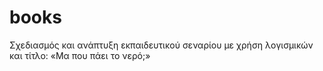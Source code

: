 # books
Σχεδιασμός και ανάπτυξη εκπαιδευτικού σεναρίου με χρήση λογισμικών και τίτλο: «Μα που πάει το νερό;»
